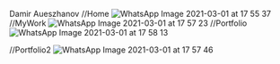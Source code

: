 Damir Aueszhanov
//Home
![WhatsApp Image 2021-03-01 at 17 55 37](https://user-images.githubusercontent.com/75303943/109493926-5f375e00-7ab7-11eb-9c13-2bcfa987c212.jpeg)
//MyWork
![WhatsApp Image 2021-03-01 at 17 57 23](https://user-images.githubusercontent.com/75303943/109494187-c3f2b880-7ab7-11eb-86c1-0ee1d48217ff.jpeg)
//Portfolio
![WhatsApp Image 2021-03-01 at 17 58 13](https://user-images.githubusercontent.com/75303943/109494185-c35a2200-7ab7-11eb-83f6-af953d2ecbf5.jpeg)

//Portfolio2
![WhatsApp Image 2021-03-01 at 17 57 46](https://user-images.githubusercontent.com/75303943/109494190-c48b4f00-7ab7-11eb-96db-1023acd5e792.jpeg)
